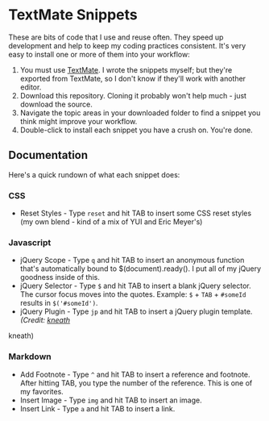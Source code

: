 # TextMate Snippets
These are bits of code that I use and reuse often. They speed up development and help to keep my coding practices consistent. It's very easy to install one or more of them into your workflow:

1. You must use [TextMate](http://macromates.com). I wrote the snippets myself; but they're exported from TextMate, so I don't know if they'll work with another editor.
2. Download this repository. Cloning it probably won't help much - just download the source.
3. Navigate the topic areas in your downloaded folder to find a snippet you think might improve your workflow.
4. Double-click to install each snippet you have a crush on. You're done.

## Documentation
Here's a quick rundown of what each snippet does:

### CSS
- Reset Styles - Type `reset` and hit TAB to insert some CSS reset styles (my own blend - kind of a mix of YUI and Eric Meyer's)

### Javascript
- jQuery Scope - Type `q` and hit TAB to insert an anonymous function that's automatically bound to $(document).ready(). I put all of my jQuery goodness inside of this.
- jQuery Selector - Type `$` and hit TAB to insert a blank jQuery selector. The cursor focus moves into the quotes. Example: `$` + `TAB` + `#someId` results in `$('#someId')`.
- jQuery Plugin - Type `jp` and hit TAB to insert a jQuery plugin template. *(Credit: [kneath](http://github.com/kneath/textmate-snippets)*

kneath)

### Markdown
- Add Footnote - Type `^` and hit TAB to insert a reference and footnote. After hitting TAB, you type the number of the reference. This is one of my favorites.
- Insert Image - Type `img` and hit TAB to insert an image.
- Insert Link - Type `a` and hit TAB to insert a link.